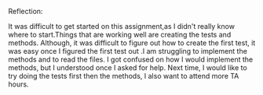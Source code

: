 Reflection:

It was difficult to get started on this assignment,as I didn't really know where to start.Things that are working well are creating the tests and methods. Although, it was difficult to figure out how to create the first test, it was easy once I figured the first test out .I am struggling to implement the methods and to read the files. I got confused on how I would implement the methods, but I understood once I asked for help. Next time, I would like to try doing the tests first then the methods, I also want to attend more TA hours.
